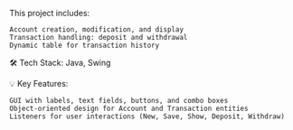 This project includes:

    Account creation, modification, and display
    Transaction handling: deposit and withdrawal
    Dynamic table for transaction history

🛠️ Tech Stack: Java, Swing

💡 Key Features:

    GUI with labels, text fields, buttons, and combo boxes
    Object-oriented design for Account and Transaction entities
    Listeners for user interactions (New, Save, Show, Deposit, Withdraw)

